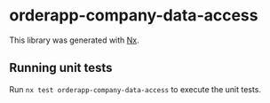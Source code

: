 # orderapp-company-data-access

This library was generated with [Nx](https://nx.dev).

## Running unit tests

Run `nx test orderapp-company-data-access` to execute the unit tests.
